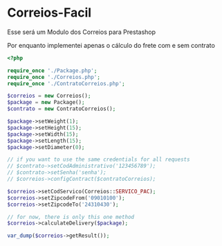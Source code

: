 # Correios-Facil
 Esse será um Modulo dos Correios para Prestashop

Por enquanto implementei apenas o cálculo do frete com e sem contrato

```php
<?php

require_once './Package.php';
require_once './Correios.php';
require_once './ContratoCorreios.php';

$correios = new Correios();
$package = new Package();
$contrato = new ContratoCorreios();

$package->setWeight(1);
$package->setHeight(15);
$package->setWidth(15);
$package->setLength(15);
$package->setDiameter(0);

// if you want to use the same credentials for all requests
// $contrato->setCodAdministrativo('123456789');
// $contrato->setSenha('senha');
// $correios->configContract($contratoCorreios);

$correios->setCodServico(Correios::SERVICO_PAC);
$correios->setZipcodeFrom('09010100');
$correios->setZipcodeTo('24310430');

// for now, there is only this one method
$correios->calculateDelivery($package);

var_dump($correios->getResult());
```